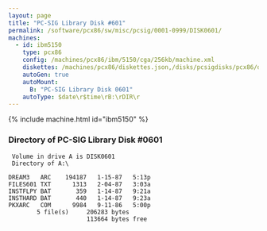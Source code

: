 ```yaml
---
layout: page
title: "PC-SIG Library Disk #601"
permalink: /software/pcx86/sw/misc/pcsig/0001-0999/DISK0601/
machines:
  - id: ibm5150
    type: pcx86
    config: /machines/pcx86/ibm/5150/cga/256kb/machine.xml
    diskettes: /machines/pcx86/diskettes.json,/disks/pcsigdisks/pcx86/diskettes.json
    autoGen: true
    autoMount:
      B: "PC-SIG Library Disk 0601"
    autoType: $date\r$time\rB:\rDIR\r
---
```


{% include machine.html id="ibm5150" %}

### Directory of PC-SIG Library Disk #0601

     Volume in drive A is DISK0601
     Directory of A:\

    DREAM3   ARC    194187   1-15-87   5:13p
    FILES601 TXT      1313   2-04-87   3:03a
    INSTFLPY BAT       359   1-14-87   9:21a
    INSTHARD BAT       440   1-14-87   9:23a
    PKXARC   COM      9984   9-11-86   5:00p
            5 file(s)     206283 bytes
                          113664 bytes free
